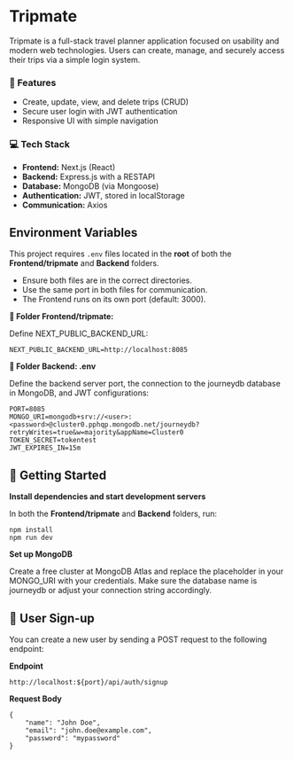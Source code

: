 # Tripmate

Tripmate is a full-stack travel planner application focused on usability and modern web technologies. Users can create, manage, and securely access their trips via a simple login system.

### 🌟 Features

- Create, update, view, and delete trips (CRUD)
- Secure user login with JWT authentication
- Responsive UI with simple navigation

### 💻 Tech Stack

- **Frontend:** Next.js (React)
- **Backend:** Express.js with a RESTAPI
- **Database:** MongoDB (via Mongoose)
- **Authentication:** JWT, stored in localStorage
- **Communication:** Axios

## Environment Variables

This project requires `.env` files located in the **root** of both the **Frontend/tripmate** and **Backend** folders.

* Ensure both files are in the correct directories.
* Use the same port in both files for communication.
* The Frontend runs on its own port (default: 3000).

**📁 Folder Frontend/tripmate:**

Define NEXT_PUBLIC_BACKEND_URL:
``` plaintext
NEXT_PUBLIC_BACKEND_URL=http://localhost:8085
```

**📁 Folder Backend: .env**

Define the backend server port, the connection to the journeydb database in MongoDB, and JWT configurations:
``` plaintext
PORT=8085
MONGO_URI=mongodb+srv://<user>:<password>@cluster0.pphqp.mongodb.net/journeydb?retryWrites=true&w=majority&appName=Cluster0
TOKEN_SECRET=tokentest
JWT_EXPIRES_IN=15m
```

## 🚀 Getting Started

**Install dependencies and start development servers**

In both the **Frontend/tripmate** and **Backend** folders, run:
``` plaintext
npm install
npm run dev
```

**Set up MongoDB**

Create a free cluster at MongoDB Atlas and replace the placeholder in your MONGO_URI with your credentials.
Make sure the database name is journeydb or adjust your connection string accordingly.


## 👤 User Sign-up

You can create a new user by sending a POST request to the following endpoint:

**Endpoint**
``` plaintext
http://localhost:${port}/api/auth/signup
```

**Request Body**
``` plaintext
{
    "name": "John Doe",
    "email": "john.doe@example.com",
    "password": "mypassword"
}
```
